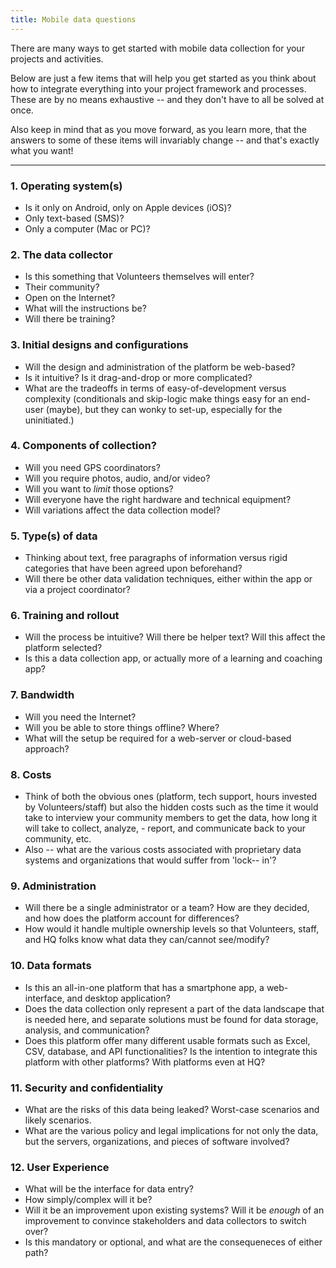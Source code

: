 ```yaml
---
title: Mobile data questions
---
```


There are many ways to get started with mobile data collection for your projects and activities.

Below are just a few items that will help you get started as you think about how to integrate everything into your project framework and processes. These are by no means exhaustive -- and they don't have to all be solved at once.

Also keep in mind that as you move forward, as you learn more, that the answers to some of these items will invariably change -- and that's exactly what you want!



___



### 1. Operating system(s)

- Is it only on Android, only on Apple devices (iOS)?
- Only text-based (SMS)?
- Only a computer (Mac or PC)?

### 2. The data collector

- Is this something that Volunteers themselves will enter?
- Their community?
- Open on the Internet?
- What will the instructions be?
- Will there be training?

### 3. Initial designs and configurations

- Will the design and administration of the platform be web-based?
- Is it intuitive? Is it drag-and-drop or more complicated?
- What are the tradeoffs in terms of easy-of-development versus complexity (conditionals and skip-logic make things easy for an end-user (maybe), but they can wonky to set-up, especially for the uninitiated.)

### 4. Components of collection?

- Will you need GPS coordinators?
- Will you require photos, audio, and/or video?
- Will you want to *limit* those options?
- Will everyone have the right hardware and technical equipment?
- Will variations affect the data collection model?

### 5. Type(s) of data

- Thinking about text, free paragraphs of information versus rigid categories that have been agreed upon beforehand?
- Will there be other data validation techniques, either within the app or via a project coordinator?

### 6. Training and rollout

- Will the process be intuitive? Will there be helper text? Will this affect the platform selected?
- Is this a data collection app, or actually more of a learning and coaching app?

### 7. Bandwidth

- Will you need the Internet?
- Will you be able to store things offline? Where?
- What will the setup be required for a web-server or cloud-based approach?

### 8. Costs

- Think of both the obvious ones (platform, tech support, hours invested by Volunteers/staff) but also the hidden costs such as the time it would take to interview your community members to get the data, how long it will take to collect, analyze, - report, and communicate back to your community, etc.
- Also -- what are the various costs associated with proprietary data systems and organizations that would suffer from 'lock-- in'?

### 9. Administration

- Will there be a single administrator or a team? How are they decided, and how does the platform account for differences?
- How would it handle multiple ownership levels so that Volunteers, staff, and HQ folks know what data they can/cannot see/modify?

### 10. Data formats

- Is this an all-in-one platform that has a smartphone app, a web-interface, and desktop application?
- Does the data collection only represent a part of the data landscape that is needed here, and separate solutions must be found for data storage, analysis, and communication?
- Does this platform offer many different usable formats such as Excel, CSV, database, and API functionalities?
Is the intention to integrate this platform with other platforms? With platforms even at HQ?

### 11. Security and confidentiality

- What are the risks of this data being leaked? Worst-case scenarios and likely scenarios.
- What are the various policy and legal implications for not only the data, but the servers, organizations, and pieces of software involved?

### 12. User Experience

- What will be the interface for data entry?
- How simply/complex will it be?
- Will it be an improvement upon existing systems? Will it be *enough* of an improvement to convince stakeholders and data collectors to switch over?
- Is this mandatory or optional, and what are the consequeneces of either path?


